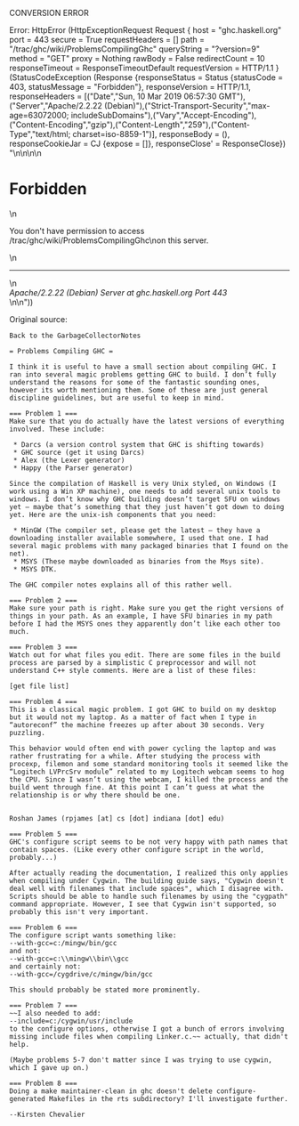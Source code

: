 CONVERSION ERROR

Error: HttpError (HttpExceptionRequest Request {
  host                 = "ghc.haskell.org"
  port                 = 443
  secure               = True
  requestHeaders       = []
  path                 = "/trac/ghc/wiki/ProblemsCompilingGhc"
  queryString          = "?version=9"
  method               = "GET"
  proxy                = Nothing
  rawBody              = False
  redirectCount        = 10
  responseTimeout      = ResponseTimeoutDefault
  requestVersion       = HTTP/1.1
}
 (StatusCodeException (Response {responseStatus = Status {statusCode = 403, statusMessage = "Forbidden"}, responseVersion = HTTP/1.1, responseHeaders = [("Date","Sun, 10 Mar 2019 06:57:30 GMT"),("Server","Apache/2.2.22 (Debian)"),("Strict-Transport-Security","max-age=63072000; includeSubDomains"),("Vary","Accept-Encoding"),("Content-Encoding","gzip"),("Content-Length","259"),("Content-Type","text/html; charset=iso-8859-1")], responseBody = (), responseCookieJar = CJ {expose = []}, responseClose' = ResponseClose}) "<!DOCTYPE HTML PUBLIC \"-//IETF//DTD HTML 2.0//EN\">\n<html><head>\n<title>403 Forbidden</title>\n</head><body>\n<h1>Forbidden</h1>\n<p>You don't have permission to access /trac/ghc/wiki/ProblemsCompilingGhc\non this server.</p>\n<hr>\n<address>Apache/2.2.22 (Debian) Server at ghc.haskell.org Port 443</address>\n</body></html>\n"))

Original source:

```trac
Back to the GarbageCollectorNotes

= Problems Compiling GHC =

I think it is useful to have a small section about compiling GHC. I ran into several magic problems getting GHC to build. I don’t fully understand the reasons for some of the fantastic sounding ones, however its worth mentioning them. Some of these are just general discipline guidelines, but are useful to keep in mind.

=== Problem 1 === 
Make sure that you do actually have the latest versions of everything involved. These include:

 * Darcs (a version control system that GHC is shifting towards)
 * GHC source (get it using Darcs)
 * Alex (the Lexer generator)
 * Happy (the Parser generator)

Since the compilation of Haskell is very Unix styled, on Windows (I work using a Win XP machine), one needs to add several unix tools to windows. I don’t know why GHC building doesn’t target SFU on windows yet – maybe that’s something that they just haven’t got down to doing yet. Here are the unix-ish components that you need:

 * MinGW (The compiler set, please get the latest – they have a downloading installer available somewhere, I used that one. I had several magic problems with many packaged binaries that I found on the net).
 * MSYS (These maybe downloaded as binaries from the Msys site).
 * MSYS DTK. 

The GHC compiler notes explains all of this rather well. 

=== Problem 2 === 
Make sure your path is right. Make sure you get the right versions of things in your path. As an example, I have SFU binaries in my path before I had the MSYS ones they apparently don’t like each other too much.

=== Problem 3 ===
Watch out for what files you edit. There are some files in the build process are parsed by a simplistic C preprocessor and will not understand C++ style comments. Here are a list of these files:

[get file list]

=== Problem 4 === 
This is a classical magic problem. I got GHC to build on my desktop but it would not my laptop. As a matter of fact when I type in “autoreconf” the machine freezes up after about 30 seconds. Very puzzling. 

This behavior would often end with power cycling the laptop and was rather frustrating for a while. After studying the process with procexp, filemon and some standard monitoring tools it seemed like the “Logitech LVPrcSrv module” related to my Logitech webcam seems to hog the CPU. Since I wasn’t using the webcam, I killed the process and the build went through fine. At this point I can’t guess at what the relationship is or why there should be one. 


Roshan James (rpjames [at] cs [dot] indiana [dot] edu)

=== Problem 5 ===
GHC's configure script seems to be not very happy with path names that contain spaces. (Like every other configure script in the world, probably...) 

After actually reading the documentation, I realized this only applies when compiling under Cygwin. The building guide says, "Cygwin doesn't deal well with filenames that include spaces", which I disagree with. Scripts should be able to handle such filenames by using the "cygpath" command appropriate. However, I see that Cygwin isn't supported, so probably this isn't very important.

=== Problem 6 ===
The configure script wants something like:
--with-gcc=c:/mingw/bin/gcc
and not:
--with-gcc=c:\\mingw\\bin\\gcc
and certainly not:
--with-gcc=/cygdrive/c/mingw/bin/gcc

This should probably be stated more prominently.

=== Problem 7 ===
~~I also needed to add:
--include=c:/cygwin/usr/include
to the configure options, otherwise I got a bunch of errors involving missing include files when compiling Linker.c.~~ actually, that didn't help.

(Maybe problems 5-7 don't matter since I was trying to use cygwin, which I gave up on.)

=== Problem 8 ===
Doing a make maintainer-clean in ghc doesn't delete configure-generated Makefiles in the rts subdirectory? I'll investigate further.

--Kirsten Chevalier
```
